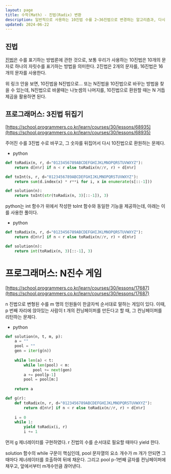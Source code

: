 ```yaml
---
layout: page
title: 수학(Math) - 진법(Radix) 변환
description: 일반적으로 사용하는 10진법 수를 2~36진법으로 변경하는 알고리즘과, 다시 원복하는 알고리즘 구현
updated: 2024-06-22
---
```


## 진법

[진법](https://ko.wikipedia.org/wiki/%EA%B8%B0%EC%88%98%EB%B2%95)은 수를 표기하는 방법론에 관한 것으로, 보통 우리가 사용하는 10진법은 10개의 문자로 하나의 자릿수를 표기하는 방법을 의미한다. 2진법은 2개의 문자를, 16진법은 16개의 문자를 사용한다.

위 링크 안을 보면, 10진법을 N진법으로... 또는 N진법을 10진법으로 바꾸는 방법을 찾을 수 있는데, N진법으로 바꿀때는 나눗셈의 나머지를, 10진법으로 환원할 때는 N 거듭제곱을 활용하면 된다.

## 프로그래머스: 3진법 뒤집기

[https://school.programmers.co.kr/learn/courses/30/lessons/68935](https://school.programmers.co.kr/learn/courses/30/lessons/68935)

주어진 수를 3진법 수로 바꾸고, 그 숫자를 뒤집어서 다시 10진법으로 환원하는 문제다.

- python
```py
def toRadix(n, r, d="0123456789ABCDEFGHIJKLMNOPQRSTUVWXYZ"):
    return d[n%r] if n < r else toRadix(n//r, r) + d[n%r]

def toInt(s, r, d="0123456789ABCDEFGHIJKLMNOPQRSTUVWXYZ"):
    return sum(d.index(x) * r**i for i, x in enumerate(s[::-1]))

def solution(n):
    return toInt(str(toRadix(n, 3)[::-1]), 3)
```

python는 int 함수가 위에서 작성한 toInt 함수와 동일한 기능을 제공하는데, 아래는 이를 사용한 풀이다.

- python
```py
def toRadix(n, r, d="0123456789ABCDEFGHIJKLMNOPQRSTUVWXYZ"):
    return d[n%r] if n < r else toRadix(n//r, r) + d[n%r]

def solution(n):
    return int(toRadix(n, 3)[::-1], 3)
```

# 프로그래머스: N진수 게임

[https://school.programmers.co.kr/learn/courses/30/lessons/17687](https://school.programmers.co.kr/learn/courses/30/lessons/17687)

n 진법으로 변형된 수를 m 명의 인원들이 한글자씩 순서대로 말하는 게임이 있다. 이때, p 번째 자리에 앉아있는 사람이 t 개의 컨닝페이퍼를 만든다고 할 때, 그 컨닝페이퍼를 리턴하는 문제다.

- python
```py
def solution(n, t, m, p):
    a = ""
    pool = ""
    gen = iter(g(n))
    
    while len(a) < t:
        while len(pool) < m:
            pool += next(gen)
        a += pool[p-1]
        pool = pool[m:]
    
    return a

def g(r):
    def toRadix(n, r, d="0123456789ABCDEFGHIJKLMNOPQRSTUVWXYZ"):
        return d[n%r] if n < r else toRadix(n//r, r) + d[n%r]
    
    i = 0
    while 1:
        yield toRadix(i, r)
        i += 1
```

먼저 g 제너레이터를 구현하였다. r 진법의 수를 순서대로 필요할 때마다 yield 한다.

solution 함수의 while 구문이 핵심인데, pool 문자열의 요소 개수가 m 개가 안되면 그 때마다 제너레이터를 호출하여 뒤에 채운다. 그리고 pool p-1번째 글자를 컨닝페이퍼에 채우고, 앞에서부터 m개수만큼 끊어낸다.
